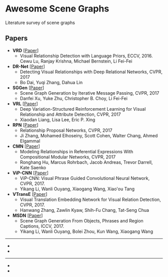 # Awesome Scene Graphs

Literature survey of scene graphs

## Papers

* **VRD** [[Paper](https://arxiv.org/pdf/1608.00187.pdf)]
  * Visual Relationship Detection with Language Priors, ECCV, 2016.
    Cewu Lu, Ranjay Krishna, Michael Bernstein, Li Fei-Fei
* **DR-Net** [[Paper](https://arxiv.org/pdf/1704.03114.pdf)]
  * Detecting Visual Relationships with Deep Relational Networks, CVPR, 2017
  * Bo Dai, Yuqi Zhang, Dahua Lin
* **SGGen** [[Paper](https://arxiv.org/pdf/1701.02426.pdf)]
  * Scene Graph Generation by Iterative Message Passing, CVPR, 2017
  * Danfei Xu, Yuke Zhu, Christopher B. Choy, Li Fei-Fei
* **VRL** [[Paper](https://arxiv.org/pdf/1703.03054.pdf)]
  * Deep Variation-Structured Reinforcement Learning for Visual Relationship and Attribute Detection, CVPR, 2017
  * Xiaodan Liang, Lisa Lee, Eric P. Xing
* **RPN** [[Paper](http://openaccess.thecvf.com/content_cvpr_2017/html/Zhang_Relationship_Proposal_Networks_CVPR_2017_paper.html)]
  * Relationship Proposal Networks, CVPR, 2017
  * Ji Zhang, Mohamed Elhoseiny, Scott Cohen, Walter Chang, Ahmed Elgammal
* **CMN** [[Paper](http://openaccess.thecvf.com/content_cvpr_2017/html/Hu_Modeling_Relationships_in_CVPR_2017_paper.html)]
  * Modeling Relationships in Referential Expressions With Compositional Modular Networks, CVPR, 2017
  * Ronghang Hu, Marcus Rohrbach, Jacob Andreas, Trevor Darrell, Kate Saenko
* **ViP-CNN** [[Paper](https://arxiv.org/abs/1702.07191)]
  * ViP-CNN: Visual Phrase Guided Convolutional Neural Network, CVPR, 2017.
  * Yikang Li, Wanli Ouyang, Xiaogang Wang, Xiao'ou Tang
* **VTransE** [[Paper](https://arxiv.org/abs/1702.08319)]
  * Visual Translation Embedding Network for Visual Relation Detection, CVPR, 2017.
  * Hanwang Zhang, Zawlin Kyaw, Shih-Fu Chang, Tat-Seng Chua
* **MSDN** [[Paper](http://openaccess.thecvf.com/content_iccv_2017/html/Li_Scene_Graph_Generation_ICCV_2017_paper.html)]
  * Scene Graph Generation From Objects, Phrases and Region Captions, ICCV, 2017.
  * Yikang Li, Wanli Ouyang, Bolei Zhou, Kun Wang, Xiaogang Wang
* **
  *
  *
* **
  *
  *
